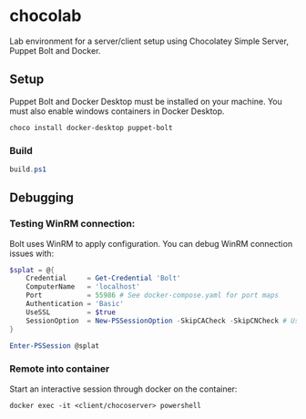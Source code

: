 # chocolab
Lab environment for a server/client setup using Chocolatey Simple Server, Puppet Bolt and Docker.

## Setup

Puppet Bolt and Docker Desktop must be installed on your machine. 
You must also enable windows containers in Docker Desktop.

```
choco install docker-desktop puppet-bolt
```

### Build

```powershell
build.ps1
```

## Debugging

### Testing WinRM connection:
Bolt uses WinRM to apply configuration. You can debug WinRM connection issues with:

```powershell
$splat = @{
    Credential     = Get-Credential 'Bolt'
    ComputerName   = 'localhost'
    Port           = 55986 # See docker-compose.yaml for port maps
    Authentication = 'Basic'
    UseSSL         = $true
    SessionOption  = New-PSSessionOption -SkipCACheck -SkipCNCheck # Using self-signed cert for WinRM connection
}

Enter-PSSession @splat
```

### Remote into container
Start an interactive session through docker on the container:

```
docker exec -it <client/chocoserver> powershell
```

